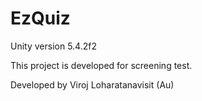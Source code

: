 # EzQuiz

Unity version 5.4.2f2

This project is developed for screening test.

Developed by
Viroj Loharatanavisit (Au)
